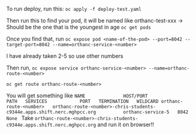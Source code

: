 To run deploy, run this:
`oc apply -f deploy-test.yaml`

Then run this to find your pod, it will be named like orthanc-test-xxx -> Should be the one that is the youngest in age
`oc get pods`

Once you find that, run
`oc expose pod <name-of-the-pod> --port=8042 --target-port=8042 --name=orthanc-service-<number>`

I have already taken 2-5 so use other numbers

Then run,
`oc expose service orthanc-service-<number> --name=orthanc-route-<number>`

`oc get route orthanc-route-<number>`

You will get something like
`NAME              HOST/PORT                                                          PATH   SERVICES            PORT   TERMINATION   WILDCARD
orthanc-route-<number>   orthanc-route-<number>-chris-students-c9344e.apps.shift.nerc.mghpcc.org          orthanc-service-5   8042                 None
`
Take `orthanc-route-<number>-chris-students-c9344e.apps.shift.nerc.mghpcc.org` and run it on browser!!

